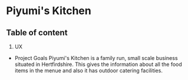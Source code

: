# Piyumi's Kitchen
## Table of content
1. UX
- Project Goals
Piyumi's Kitchen is a family run, small scale business situated in Hertfirdshire. This gives the information about all the food items in the menue and also it has outdoor catering facilities.

